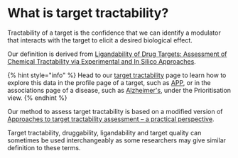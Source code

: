 # What is target tractability?

Tractability of a target is the confidence that we can identify a modulator that interacts with the target to elicit a desired biological effect. 

Our definition is derived from [Ligandability of Drug Targets: Assessment of Chemical Tractability via Experimental and In Silico Approaches](https://onlinelibrary.wiley.com/doi/abs/10.1002/9783527677047.ch03).

{% hint style="info" %}
Head to our [target tractability](https://docs.targetvalidation.org/getting-started/target-tractability) page to learn how to explore this data in the profile page of a target, such as [APP](https://www.targetvalidation.org/target/ENSG00000142192?view=sec:tractability), or in the associations page of a disease, such as [Alzheimer's](https://www.targetvalidation.org/disease/EFO_0000249/associations?view=t:priority&fcts=datatype:genetic_association;somatic_mutation;known_drug;affected_pathway), under the Prioritisation view. 
{% endhint %}

Our method to assess target tractability is based on a modified version of [Approaches to target tractability assessment – a practical perspective](https://pubs.rsc.org/en/content/articlelanding/2018/md/c7md00633k#!divAbstract).

Target tractability, druggability, ligandability and target quality can sometimes be used interchangeably as some researchers may give similar definition to these terms. 



### 

